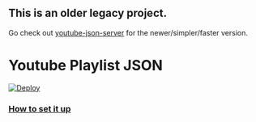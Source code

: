 ## This is an older legacy project. 
Go check out [youtube-json-server](https://github.com/ThatGuySam/youtube-json-server) for the newer/simpler/faster version. 

# Youtube Playlist JSON

[![Deploy](https://www.herokucdn.com/deploy/button.svg)](https://heroku.com/deploy)

### [How to set it up](https://www.youtube.com/watch?v=mJ2mGgMqAeY "How to set it up")
